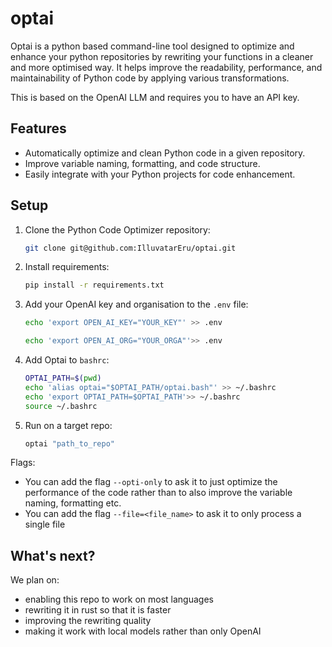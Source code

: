 # optai

Optai is a python based command-line tool designed to optimize and enhance your python repositories by rewriting your functions in a cleaner and more optimised way.
It helps improve the readability, performance, and maintainability of Python code by applying various transformations.

This is based on the OpenAI LLM and requires you to have an API key.

## Features

- Automatically optimize and clean Python code in a given repository.
- Improve variable naming, formatting, and code structure.
- Easily integrate with your Python projects for code enhancement.

## Setup

1. Clone the Python Code Optimizer repository:

   ```bash
   git clone git@github.com:IlluvatarEru/optai.git

2. Install requirements:
    
    ```bash
    pip install -r requirements.txt

3. Add your OpenAI key and organisation to the `.env` file:

   ```bash
   echo 'export OPEN_AI_KEY="YOUR_KEY"' >> .env

   echo 'export OPEN_AI_ORG="YOUR_ORGA"'>> .env

4. Add Optai to `bashrc`:

   ```bash
   OPTAI_PATH=$(pwd)
   echo 'alias optai="$OPTAI_PATH/optai.bash"' >> ~/.bashrc
   echo 'export OPTAI_PATH=$OPTAI_PATH'>> ~/.bashrc
   source ~/.bashrc

5. Run on a target repo:

    ```bash
   optai "path_to_repo"
   ```
Flags:
   - You can add the flag `--opti-only` to ask it to just optimize the performance of the code rather than to also improve the variable naming, formatting etc.
   - You can add the flag `--file=<file_name>` to ask it to only process a single file

## What's next?
We plan on: 
- enabling this repo to work on most languages
- rewriting it in rust so that it is faster
- improving the rewriting quality
- making it work with local models rather than only OpenAI
